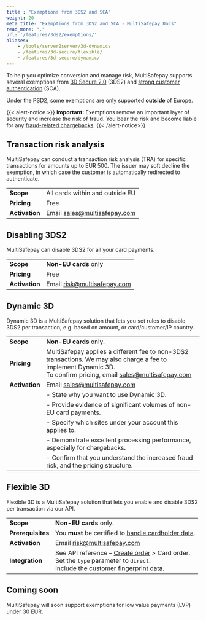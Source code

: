 ```yaml
---
title : "Exemptions from 3DS2 and SCA"
weight: 20
meta_title: "Exemptions from 3DS2 and SCA - MultiSafepay Docs"
read_more: "."
url: '/features/3ds2/exemptions/'
aliases:
    - /tools/server2server/3d-dynamics
    - /features/3d-secure/flexible/
    - /features/3d-secure/dynamic/
---
```


To help you optimize conversion and manage risk, MultiSafepay supports several exemptions from [3D Secure 2.0](/features/3d-secure/about/) (3DS2) and [strong customer authentication](/payment-regulations/psd2/) (SCA).

Under the [PSD2](/payment-regulations/psd2/), some exemptions are only supported **outside** of Europe.

{{< alert-notice >}} **Important:** Exemptions remove an important layer of security and increase the risk of fraud. You bear the risk and become liable for any [fraud-related chargebacks](/chargebacks/). {{< /alert-notice>}}

## Transaction risk analysis

MultiSafepay can conduct a transaction risk analysis (TRA) for specific transactions for amounts up to EUR&nbsp;500. The issuer may soft decline the exemption, in which case the customer is automatically redirected to authenticate. 

| | |
|---|---|
| **Scope** | All cards within and outside EU  |
| **Pricing** | Free |
| **Activation** | Email <sales@multisafepay.com> |

## Disabling 3DS2
MultiSafepay can disable 3DS2 for all your card payments.   

| | |
|---|---|
| **Scope** | **Non-EU cards** only |
| **Pricing** | Free |
| **Activation** | Email risk@multisafepay.com |

## Dynamic 3D

Dynamic 3D is a MultiSafepay solution that lets you set rules to disable 3DS2 per transaction, e.g. based on amount, or card/customer/IP country.

| | |
|---|---|
| **Scope** | **Non-EU cards** only. |
| **Pricing** | MultiSafepay applies a different fee to non-3DS2 transactions. We&nbsp;may also charge a fee to implement Dynamic 3D. <br>To confirm pricing, email <sales@multisafepay.com> |
| **Activation** | Email <sales@multisafepay.com> |
| | - State why you want to use Dynamic 3D. |
| | - Provide evidence of significant volumes of non-EU card payments. |
| | - Specify which sites under your account this applies to. |
| | - Demonstrate excellent processing performance, especially for chargebacks. |
| | - Confirm that you understand the increased fraud risk, and the pricing structure. |

## Flexible 3D 

Flexible 3D is a MultiSafepay solution that lets you enable and disable 3DS2 per transaction via our API. 

| | |
|---|---|
| **Scope** | **Non-EU cards** only. |
| **Prerequisites** | You **must** be certified to [handle cardholder data](/features/handling-cardholder-data/). |
| **Activation** | Email risk@multisafepay.com |
| **Integration** | See API reference – [Create order](https://docs-api.multisafepay.com/reference/createorder) > Card order. <br> Set the `type` parameter to `direct`. <br> Include the customer fingerprint data. |

## Coming soon

MultiSafepay will soon support exemptions for low value payments (LVP) under 30&nbsp;EUR.